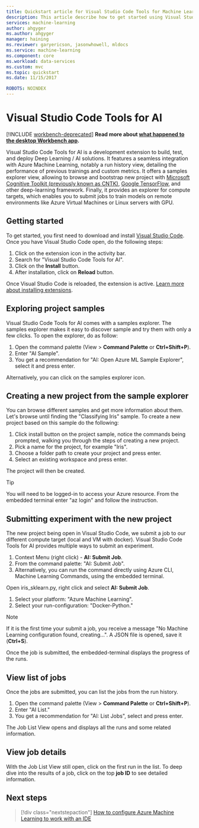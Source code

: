 ```yaml
---
title: Quickstart article for Visual Studio Code Tools for Machine Learning on Azure | Microsoft Docs
description: This article describe how to get started using Visual Studio Code Tools for Machine Learning, from creating an experiment, training a model, and operationalizing a web-service.
services: machine-learning
author: ahgyger
ms.author: ahgyger
manager: haining
ms.reviewer: garyericson, jasonwhowell, mldocs
ms.service: machine-learning
ms.component: core
ms.workload: data-services
ms.custom: mvc
ms.topic: quickstart
ms.date: 11/15/2017

ROBOTS: NOINDEX
---
```



# Visual Studio Code Tools for AI


[!INCLUDE [workbench-deprecated](../../../includes/aml-deprecating-preview-2017.md)] **Read more about [what happened to the desktop Workbench app](../service/overview-what-happened-to-workbench.md).**

Visual Studio Code Tools for AI is a development extension to build, test, and deploy Deep Learning / AI solutions. It features a seamless integration with Azure Machine Learning, notably a run history view, detailing the performance of previous trainings and custom metrics. It offers a samples explorer view, allowing to browse and bootstrap new project with  [Microsoft Cognitive Toolkit (previously known as CNTK)](http://www.microsoft.com/cognitive-toolkit), [Google TensorFlow](https://www.tensorflow.org), and other deep-learning framework. Finally, it provides an explorer for compute targets, which enables you to submit jobs to train models on remote environments like Azure Virtual Machines or Linux servers with GPU. 
 
## Getting started 
To get started, you first need to download and install [Visual Studio Code](https://code.visualstudio.com/Download). Once you have Visual Studio Code open, do the following steps:
1. Click on the extension icon in the activity bar. 
2. Search for "Visual Studio Code Tools for AI". 
3. Click on the **Install** button. 
4. After installation, click on **Reload** button. 

Once Visual Studio Code is reloaded, the extension is active. [Learn more about installing extensions](https://code.visualstudio.com/docs/editor/extension-gallery).

## Exploring project samples
Visual Studio Code Tools for AI comes with a samples explorer. The samples explorer makes it easy to discover sample and try them with only a few clicks. 
To open the explorer, do as follow:   
1. Open the command palette (View > **Command Palette** or **Ctrl+Shift+P**).
2. Enter "AI Sample". 
3. You get a recommendation for "AI: Open Azure ML Sample Explorer", select it and press enter. 

Alternatively, you can click on the samples explorer icon.

## Creating a new project from the sample explorer 
You can browse different samples and get more information about them. Let's browse until finding the "Classifying Iris" sample. 
To create a new project based on this sample do the following:
1. Click install button on the project sample, notice the commands being prompted, walking you through the steps of creating a new project. 
2. Pick a name for the project, for example "Iris".
3. Choose a folder path to create your project and press enter. 
4. Select an existing workspace and press enter.

The project will then be created.

> [!TIP]
> You will need to be logged-in to access your Azure resource. From the embedded terminal enter "az login" and follow the instruction. 

## Submitting experiment with the new project
The new project being open in Visual Studio Code, we submit a job to our different compute target (local and VM with docker).
Visual Studio Code Tools for AI provides multiple ways to submit an experiment. 
1. Context Menu (right click) - **AI: Submit Job**.
2. From the command palette: "AI: Submit Job".
3. Alternatively, you can run the command directly using Azure CLI, Machine Learning Commands, using the embedded terminal.

Open iris_sklearn.py, right click and select **AI: Submit Job**.
1. Select your platform: "Azure Machine Learning".
2. Select your run-configuration: "Docker-Python."

> [!NOTE]
> If it is the first time your submit a job, you receive a message "No Machine Learning configuration found, creating...". A JSON file is opened, save it (**Ctrl+S**).

Once the job is submitted, the embedded-terminal displays the progress of the runs. 

## View list of jobs
Once the jobs are submitted, you can list the jobs from the run history.
1. Open the command palette (View > **Command Palette** or **Ctrl+Shift+P**).
2. Enter "AI List."
3. You get a recommendation for "AI: List Jobs", select and press enter.

The Job List View opens and displays all the runs and some related information.

## View job details
With the Job List View still open, click on the first run in the list.
To deep dive into the results of a job, click on the top **job ID** to see detailed information. 

## Next steps
> [!div class="nextstepaction"]
> [How to configure Azure Machine Learning to work with an IDE](./how-to-configure-your-IDE.md)
